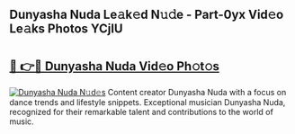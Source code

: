 ## Dunyasha Nuda Le𝚊k𝚎d N𝚞𝚍e - Part-0yx Vid𝚎o Le𝚊ks Photos YCjIU

# <h2><a href="http://fbey1j.evod.top/?m=Dunyasha+Nuda">🔗 👉🔴 Dunyasha Nuda Vid𝚎o Ph𝚘t𝚘s</a></h2>

[![Dunyasha Nuda N𝚞d𝚎s](https://i.imgur.com/8V9OHl7.gif)](http://fbey1j.evod.top/?m=Dunyasha+Nuda)
Content creator Dunyasha Nuda with a focus on dance trends and lifestyle snippets. Exceptional musician Dunyasha Nuda, recognized for their remarkable talent and contributions to the world of music. 
